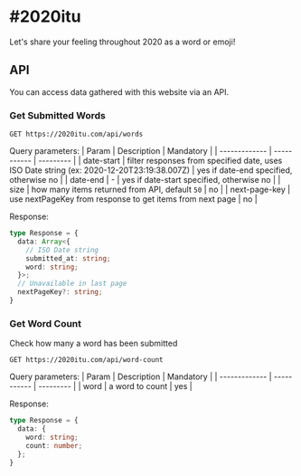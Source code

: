 # #2020itu

Let's share your feeling throughout 2020 as a word or emoji!

## API

You can access data gathered with this website via an API.

### Get Submitted Words

`GET https://2020itu.com/api/words`

Query parameters:
| Param         | Description | Mandatory |
| ------------- | ----------- | --------- |
| date-start    | filter responses from specified date, uses ISO Date string (ex: 2020-12-20T23:19:38.007Z) | yes if date-end specified, otherwise no |
| date-end      | - | yes if date-start specified, otherwise no |
| size          | how many items returned from API, default `50` | no |
| next-page-key | use nextPageKey from response to get items from next page | no |

Response:
```ts
type Response = {
  data: Array<{
    // ISO Date string
    submitted_at: string;
    word: string;
  }>;
  // Unavailable in last page
  nextPageKey?: string;
}
```

### Get Word Count
Check how many a word has been submitted

`GET https://2020itu.com/api/word-count`

Query parameters:
| Param         | Description | Mandatory |
| ------------- | ----------- | --------- |
| word          | a word to count | yes |

Response:
```ts
type Response = {
  data: {
    word: string;
    count: number;
  };
}
```
